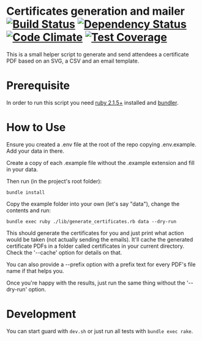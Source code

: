 Certificates generation and mailer [![Build Status](https://snap-ci.com/agile-alliance-brazil/certificates/branch/master/build_image)](https://snap-ci.com/agile-alliance-brazil/certificates/branch/master) [![Dependency Status](https://gemnasium.com/agile-alliance-brazil/certificates.svg)](https://gemnasium.com/agile-alliance-brazil/certificates) [![Code Climate](https://codeclimate.com/github/agile-alliance-brazil/certificates/badges/gpa.svg)](https://codeclimate.com/github/agile-alliance-brazil/certificates) [![Test Coverage](https://codeclimate.com/github/agile-alliance-brazil/certificates/badges/coverage.svg)](https://codeclimate.com/github/agile-alliance-brazil/certificates)
==================================

This is a small helper script to generate and send attendees a certificate PDF based on an SVG, a CSV and an email template.

Prerequisite
============

In order to run this script you need [ruby 2.1.5+](http://www.ruby-lang.org/) installed and [bundler](http://bundler.io/).

How to Use
==========

Ensure you created a .env file at the root of the repo copying .env.example. Add your data in there.

Create a copy of each .example file without the .example extension and fill in your data.

Then run (in the project's root folder):

```
bundle install
```

Copy the example folder into your own (let's say "data"), change the contents and run:

```
bundle exec ruby ./lib/generate_certificates.rb data --dry-run
```

This should generate the certificates for you and just print what action would be taken (not actually sending the emails). It'll cache the generated certificate PDFs in a folder called certificates in your current directory. Check the '--cache' option for details on that.

You can also provide a --prefix option with a prefix text for every PDF's file name if that helps you.

Once you're happy with the results, just run the same thing without the '--dry-run' option.

Development
===========

You can start guard with ``dev.sh`` or just run all tests with ``bundle exec rake``.

